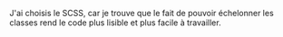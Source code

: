 J'ai choisis le SCSS, car je trouve que le fait de pouvoir échelonner les classes rend le code plus lisible et plus facile à travailler.
